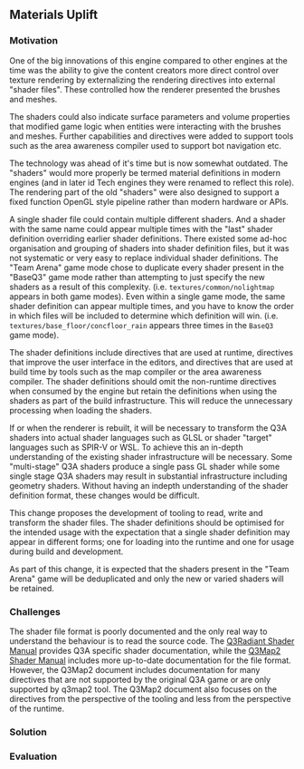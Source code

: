 ## Materials Uplift

### Motivation

One of the big innovations of this engine compared to other engines at the time was the ability to give the content creators more direct control over texture rendering by externalizing the rendering directives into external "shader files". These controlled how the renderer presented the brushes and meshes.

The shaders could also indicate surface parameters and volume properties that modified game logic when entities were interacting with the brushes and meshes. Further capabilities and directives were added to support tools such as the area awareness compiler used to support bot navigation etc.

The technology was ahead of it's time but is now somewhat outdated. The "shaders" would more properly be termed material definitions in modern engines (and in later id Tech engines they were renamed to reflect this role). The rendering part of the old "shaders" were also designed to support a fixed function OpenGL style pipeline rather than modern hardware or APIs.

A single shader file could contain multiple different shaders. And a shader with the same name could appear multiple times with the "last" shader definition overriding earlier shader definitions. There existed some ad-hoc organisation and grouping of shaders into shader definition files, but it was not systematic or very easy to replace individual shader definitions. The "Team Arena" game mode chose to duplicate every shader present in the "BaseQ3" game mode rather than attempting to just specify the new shaders as a result of this complexity. (i.e. `textures/common/nolightmap` appears in both game modes). Even within a single game mode, the same shader definition can appear multiple times, and you have to know the order in which files will be included to determine which definition will win. (i.e. `textures/base_floor/concfloor_rain` appears three times in the `BaseQ3` game mode).

The shader definitions include directives that are used at runtime, directives that improve the user interface in the editors, and directives that are used at build time by tools such as the map compiler or the area awareness compiler. The shader definitions should omit the non-runtime directives when consumed by the engine but retain the definitions when using the shaders as part of the build infrastructure. This will reduce the unnecessary processing when loading the shaders.

If or when the renderer is rebuilt, it will be necessary to transform the Q3A shaders into actual shader languages such as GLSL or shader "target" languages such as SPIR-V or WSL. To achieve this an in-depth understanding of the existing shader infrastructure will be necessary. Some "multi-stage" Q3A shaders produce a single pass GL shader while some single stage Q3A shaders may result in substantial infrastructure including geometry shaders. Without having an indepth understanding of the shader definition format, these changes would be difficult.

This change proposes the development of tooling to read, write and transform the shader files. The shader definitions should be optimised for the intended usage with the expectation that a single shader definition may appear in different forms; one for loading into the runtime and one for usage during build and development.

As part of this change, it is expected that the shaders present in the "Team Arena" game will be deduplicated and only the new or varied shaders will be retained.

### Challenges

The shader file format is poorly documented and the only real way to understand the behaviour is to read the source code. The [Q3Radiant Shader Manual](https://icculus.org/gtkradiant/documentation/Q3AShader_Manual/) provides Q3A specific shader documentation, while the [Q3Map2 Shader Manual](http://q3map2.robotrenegade.com/docs/shader_manual/) includes more up-to-date documentation for the file format. However, the Q3Map2 document includes documentation for many directives that are not supported by the original Q3A game or are only supported by q3map2 tool. The Q3Map2 document also focuses on the directives from the perspective of the tooling and less from the perspective of the runtime.

### Solution

### Evaluation
